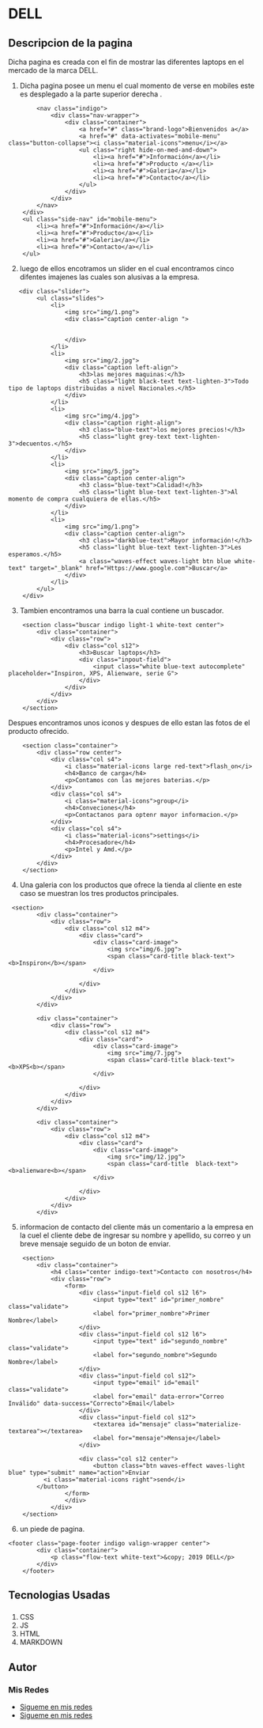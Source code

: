 # DELL #

## Descripcion de la pagina ##
Dicha pagina es creada con el fin de mostrar las diferentes laptops en el mercado de la marca DELL.

1. Dicha pagina posee un menu el cual momento de verse en mobiles este es desplegado a la parte superior derecha .
```<div class="navbar-fixed">
        <nav class="indigo">
            <div class="nav-wrapper">
                <div class="container">
                    <a href="#" class="brand-logo">Bienvenidos a</a>
                    <a href="#" data-activates="mobile-menu" class="button-collapse"><i class="material-icons">menu</i></a>
                    <ul class="right hide-on-med-and-down">
                        <li><a href="#">Información</a></li>
                        <li><a href="#">Producto </a></li>
                        <li><a href="#">Galeria</a></li>
                        <li><a href="#">Contacto</a></li>
                    </ul>
                </div>
            </div>
        </nav>
    </div>
    <ul class="side-nav" id="mobile-menu">
        <li><a href="#">Información</a></li>
        <li><a href="#">Producto</a></li>
        <li><a href="#">Galeria</a></li>
        <li><a href="#">Contacto</a></li>
    </ul>    
```
2. luego de ellos encotramos un slider en el cual encontramos cinco difentes imajenes las cuales son alusivas a la empresa.
```
   <div class="slider">
        <ul class="slides">
            <li>
                <img src="img/1.png">
                <div class="caption center-align ">


                </div>
            </li>
            <li>
                <img src="img/2.jpg">
                <div class="caption left-align">
                    <h3>las mejores maquinas:</h3>
                    <h5 class="light black-text text-lighten-3">Todo tipo de laptops distribuidas a nivel Nacionales.</h5>
                </div>
            </li>
            <li>
                <img src="img/4.jpg">
                <div class="caption right-align">
                    <h3 class="blue-text">los mejores precios!</h3>
                    <h5 class="light grey-text text-lighten-3">decuentos.</h5>
                </div>
            </li>
            <li>
                <img src="img/5.jpg">
                <div class="caption center-align">
                    <h3 class="blue-text">Calidad!</h3>
                    <h5 class="light blue-text text-lighten-3">Al momento de compra cualquiera de ellas.</h5>
                </div>
            </li>
            <li>
                <img src="img/1.png">
                <div class="caption center-align">
                    <h3 class="darkblue-text">Mayor información!</h3>
                    <h5 class="light blue-text text-lighten-3">Les esperamos.</h5>
                    <a class="waves-effect waves-light btn blue white-text" target="_blank" href="Https://www.google.com">Buscar</a>
                </div>
            </li>
        </ul>
    </div>
```
3. Tambien encontramos una barra la cual contiene un buscador.
```
    <section class="buscar indigo light-1 white-text center">
        <div class="container">
            <div class="row">
                <div class="col s12">
                    <h3>Buscar laptops</h3>
                    <div class="inpout-field">
                        <input class="white blue-text autocomplete" placeholder="Inspiron, XPS, Alienware, serie G">
                    </div>
                </div>
            </div>
        </div>
    </section>
```
Despues encontramos unos iconos y despues de ello estan las fotos de el producto ofrecido.
```
    <section class="container">
        <div class="row center">
            <div class="col s4">
                <i class="material-icons large red-text">flash_on</i>
                <h4>Banco de carga</h4>
                <p>Contamos con las mejores baterias.</p>
            </div>
            <div class="col s4">
                <i class="material-icons">group</i>
                <h4>Conveciones</h4>
                <p>Contactanos para optenr mayor informacion.</p>
            </div>
            <div class="col s4">
                <i class="material-icons">settings</i>
                <h4>Procesadore</h4>
                <p>Intel y Amd.</p>
            </div>
        </div>
    </section>
```
4. Una galeria con los productos que ofrece la tienda al cliente en este caso se muestran los tres productos principales.
```
 <section>
        <div class="container">
            <div class="row">
                <div class="col s12 m4">
                    <div class="card">
                        <div class="card-image">
                            <img src="img/6.jpg">
                            <span class="card-title black-text"><b>Inspiron</b></span>
                        </div>

                    </div>
                </div>
            </div>
        </div>

        <div class="container">
            <div class="row">
                <div class="col s12 m4">
                    <div class="card">
                        <div class="card-image">
                            <img src="img/7.jpg">
                            <span class="card-title black-text"><b>XPS<b></span>
                        </div>

                    </div>
                </div>
            </div>
        </div>

        <div class="container">
            <div class="row">
                <div class="col s12 m4">
                    <div class="card">
                        <div class="card-image">
                            <img src="img/12.jpg">
                            <span class="card-title  black-text"><b>alienware<b></span>
                        </div>

                    </div>
                </div>
            </div>
        </div>

```
5. informacion de contacto del cliente más un comentario a la empresa en la cuel el cliente debe de ingresar su nombre y apellido, su correo y un breve mensaje seguido de un boton de enviar.
```
    <section>
        <div class="container">
            <h4 class="center indigo-text">Contacto con nosotros</h4>
            <div class="row">
                <form>
                    <div class="input-field col s12 l6">
                        <input type="text" id="primer_nombre" class="validate">
                        <label for="primer_nombre">Primer Nombre</label>
                    </div>
                    <div class="input-field col s12 l6">
                        <input type="text" id="segundo_nombre" class="validate">
                        <label for="segundo_nombre">Segundo Nombre</label>
                    </div>
                    <div class="input-field col s12">
                        <input type="email" id="email" class="validate">
                        <label for="email" data-error="Correo Inválido" data-success="Correcto">Email</label>
                    </div>
                    <div class="input-field col s12">
                        <textarea id="mensaje" class="materialize-textarea"></textarea>
                        <label for="mensaje">Mensaje</label>
                    </div>

                    <div class="col s12 center">
                        <button class="btn waves-effect waves-light blue" type="submit" name="action">Enviar
          <i class="material-icons right">send</i>
        </button>
                </form>
                </div>
            </div>
    </section>
```
6. un piede de pagina.
```
<footer class="page-footer indigo valign-wrapper center">
        <div class="container">
            <p class="flow-text white-text">&copy; 2019 DELL</p>
        </div>
    </footer>
```

## Tecnologias Usadas ##
###  
1. CSS
2. JS 
3. HTML 
4. MARKDOWN 

## Autor ##
### Mis Redes ###
* [Sigueme en mis redes](https://www.facebook.com/allan.tellez.982 "Facebook")
* [Sigueme en mis redes](https://www.instagram.com/allantellezurbina/?hl=es-la "IG")
